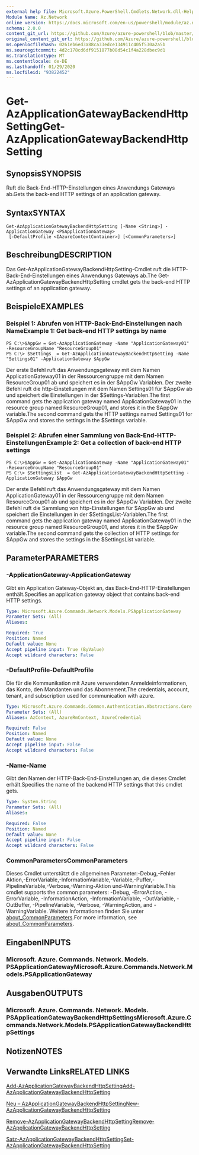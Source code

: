 ```yaml
---
external help file: Microsoft.Azure.PowerShell.Cmdlets.Network.dll-Help.xml
Module Name: Az.Network
online version: https://docs.microsoft.com/en-us/powershell/module/az.network/get-azapplicationgatewaybackendhttpsetting
schema: 2.0.0
content_git_url: https://github.com/Azure/azure-powershell/blob/master/src/Network/Network/help/Get-AzApplicationGatewayBackendHttpSetting.md
original_content_git_url: https://github.com/Azure/azure-powershell/blob/master/src/Network/Network/help/Get-AzApplicationGatewayBackendHttpSetting.md
ms.openlocfilehash: 0261eb6ed3a88ca33edce134911c405f530a2a5b
ms.sourcegitcommit: 4d2c178cd6df9151877b08d54c1f4a228dbec9d1
ms.translationtype: MT
ms.contentlocale: de-DE
ms.lasthandoff: 01/29/2020
ms.locfileid: "93822452"
---
```

# <span data-ttu-id="66b89-101">Get-AzApplicationGatewayBackendHttpSetting</span><span class="sxs-lookup"><span data-stu-id="66b89-101">Get-AzApplicationGatewayBackendHttpSetting</span></span>

## <span data-ttu-id="66b89-102">Synopsis</span><span class="sxs-lookup"><span data-stu-id="66b89-102">SYNOPSIS</span></span>
<span data-ttu-id="66b89-103">Ruft die Back-End-HTTP-Einstellungen eines Anwendungs Gateways ab.</span><span class="sxs-lookup"><span data-stu-id="66b89-103">Gets the back-end HTTP settings of an application gateway.</span></span>

## <span data-ttu-id="66b89-104">Syntax</span><span class="sxs-lookup"><span data-stu-id="66b89-104">SYNTAX</span></span>

```
Get-AzApplicationGatewayBackendHttpSetting [-Name <String>] -ApplicationGateway <PSApplicationGateway>
 [-DefaultProfile <IAzureContextContainer>] [<CommonParameters>]
```

## <span data-ttu-id="66b89-105">Beschreibung</span><span class="sxs-lookup"><span data-stu-id="66b89-105">DESCRIPTION</span></span>
<span data-ttu-id="66b89-106">Das Get-AzApplicationGatewayBackendHttpSetting-Cmdlet ruft die HTTP-Back-End-Einstellungen eines Anwendungs Gateways ab.</span><span class="sxs-lookup"><span data-stu-id="66b89-106">The Get-AzApplicationGatewayBackendHttpSetting cmdlet gets the back-end HTTP settings of an application gateway.</span></span>

## <span data-ttu-id="66b89-107">Beispiele</span><span class="sxs-lookup"><span data-stu-id="66b89-107">EXAMPLES</span></span>

### <span data-ttu-id="66b89-108">Beispiel 1: Abrufen von HTTP-Back-End-Einstellungen nach Name</span><span class="sxs-lookup"><span data-stu-id="66b89-108">Example 1: Get back-end HTTP settings by name</span></span>
```
PS C:\>$AppGw = Get-AzApplicationGateway -Name "ApplicationGateway01" -ResourceGroupName "ResourceGroup01"
PS C:\> $Settings  = Get-AzApplicationGatewayBackendHttpSetting -Name "Settings01" -ApplicationGateway $AppGw
```

<span data-ttu-id="66b89-109">Der erste Befehl ruft das Anwendungsgateway mit dem Namen ApplicationGateway01 in der Ressourcengruppe mit dem Namen ResourceGroup01 ab und speichert es in der $AppGw Variablen. Der zweite Befehl ruft die http-Einstellungen mit dem Namen Settings01 für $AppGw ab und speichert die Einstellungen in der $Settings-Variablen.</span><span class="sxs-lookup"><span data-stu-id="66b89-109">The first command gets the application gateway named ApplicationGateway01 in the resource group named ResourceGroup01, and stores it in the $AppGw variable.The second command gets the HTTP settings named Settings01 for $AppGw and stores the settings in the $Settings variable.</span></span>

### <span data-ttu-id="66b89-110">Beispiel 2: Abrufen einer Sammlung von Back-End-HTTP-Einstellungen</span><span class="sxs-lookup"><span data-stu-id="66b89-110">Example 2: Get a collection of back-end HTTP settings</span></span>
```
PS C:\>$AppGw = Get-AzApplicationGateway -Name "ApplicationGateway01" -ResourceGroupName "ResourceGroup01"
PS C:\> $SettingsList  = Get-AzApplicationGatewayBackendHttpSetting -ApplicationGateway $AppGw
```

<span data-ttu-id="66b89-111">Der erste Befehl ruft das Anwendungsgateway mit dem Namen ApplicationGateway01 in der Ressourcengruppe mit dem Namen ResourceGroup01 ab und speichert es in der $AppGw Variablen. Der zweite Befehl ruft die Sammlung von http-Einstellungen für $AppGw ab und speichert die Einstellungen in der $SettingsList-Variablen.</span><span class="sxs-lookup"><span data-stu-id="66b89-111">The first command gets the application gateway named ApplicationGateway01 in the resource group named ResourceGroup01, and stores it in the $AppGw variable.The second command gets the collection of HTTP settings for $AppGw and stores the settings in the $SettingsList variable.</span></span>

## <span data-ttu-id="66b89-112">Parameter</span><span class="sxs-lookup"><span data-stu-id="66b89-112">PARAMETERS</span></span>

### <span data-ttu-id="66b89-113">-ApplicationGateway</span><span class="sxs-lookup"><span data-stu-id="66b89-113">-ApplicationGateway</span></span>
<span data-ttu-id="66b89-114">Gibt ein Application Gateway-Objekt an, das Back-End-HTTP-Einstellungen enthält.</span><span class="sxs-lookup"><span data-stu-id="66b89-114">Specifies an application gateway object that contains back-end HTTP settings.</span></span>

```yaml
Type: Microsoft.Azure.Commands.Network.Models.PSApplicationGateway
Parameter Sets: (All)
Aliases:

Required: True
Position: Named
Default value: None
Accept pipeline input: True (ByValue)
Accept wildcard characters: False
```

### <span data-ttu-id="66b89-115">-DefaultProfile</span><span class="sxs-lookup"><span data-stu-id="66b89-115">-DefaultProfile</span></span>
<span data-ttu-id="66b89-116">Die für die Kommunikation mit Azure verwendeten Anmeldeinformationen, das Konto, den Mandanten und das Abonnement.</span><span class="sxs-lookup"><span data-stu-id="66b89-116">The credentials, account, tenant, and subscription used for communication with azure.</span></span>

```yaml
Type: Microsoft.Azure.Commands.Common.Authentication.Abstractions.Core.IAzureContextContainer
Parameter Sets: (All)
Aliases: AzContext, AzureRmContext, AzureCredential

Required: False
Position: Named
Default value: None
Accept pipeline input: False
Accept wildcard characters: False
```

### <span data-ttu-id="66b89-117">-Name</span><span class="sxs-lookup"><span data-stu-id="66b89-117">-Name</span></span>
<span data-ttu-id="66b89-118">Gibt den Namen der HTTP-Back-End-Einstellungen an, die dieses Cmdlet erhält.</span><span class="sxs-lookup"><span data-stu-id="66b89-118">Specifies the name of the backend HTTP settings that this cmdlet gets.</span></span>

```yaml
Type: System.String
Parameter Sets: (All)
Aliases:

Required: False
Position: Named
Default value: None
Accept pipeline input: False
Accept wildcard characters: False
```

### <span data-ttu-id="66b89-119">CommonParameters</span><span class="sxs-lookup"><span data-stu-id="66b89-119">CommonParameters</span></span>
<span data-ttu-id="66b89-120">Dieses Cmdlet unterstützt die allgemeinen Parameter:-Debug,-Fehler Aktion,-ErrorVariable,-InformationVariable,-Variable,-Puffer,-PipelineVariable,-Verbose,-Warning-Aktion und-WarningVariable.</span><span class="sxs-lookup"><span data-stu-id="66b89-120">This cmdlet supports the common parameters: -Debug, -ErrorAction, -ErrorVariable, -InformationAction, -InformationVariable, -OutVariable, -OutBuffer, -PipelineVariable, -Verbose, -WarningAction, and -WarningVariable.</span></span> <span data-ttu-id="66b89-121">Weitere Informationen finden Sie unter [about_CommonParameters](https://go.microsoft.com/fwlink/?LinkID=113216).</span><span class="sxs-lookup"><span data-stu-id="66b89-121">For more information, see [about_CommonParameters](https://go.microsoft.com/fwlink/?LinkID=113216).</span></span>

## <span data-ttu-id="66b89-122">Eingaben</span><span class="sxs-lookup"><span data-stu-id="66b89-122">INPUTS</span></span>

### <span data-ttu-id="66b89-123">Microsoft. Azure. Commands. Network. Models. PSApplicationGateway</span><span class="sxs-lookup"><span data-stu-id="66b89-123">Microsoft.Azure.Commands.Network.Models.PSApplicationGateway</span></span>

## <span data-ttu-id="66b89-124">Ausgaben</span><span class="sxs-lookup"><span data-stu-id="66b89-124">OUTPUTS</span></span>

### <span data-ttu-id="66b89-125">Microsoft. Azure. Commands. Network. Models. PSApplicationGatewayBackendHttpSettings</span><span class="sxs-lookup"><span data-stu-id="66b89-125">Microsoft.Azure.Commands.Network.Models.PSApplicationGatewayBackendHttpSettings</span></span>

## <span data-ttu-id="66b89-126">Notizen</span><span class="sxs-lookup"><span data-stu-id="66b89-126">NOTES</span></span>

## <span data-ttu-id="66b89-127">Verwandte Links</span><span class="sxs-lookup"><span data-stu-id="66b89-127">RELATED LINKS</span></span>

[<span data-ttu-id="66b89-128">Add-AzApplicationGatewayBackendHttpSetting</span><span class="sxs-lookup"><span data-stu-id="66b89-128">Add-AzApplicationGatewayBackendHttpSetting</span></span>](./Add-AzApplicationGatewayBackendHttpSetting.md)

[<span data-ttu-id="66b89-129">Neu – AzApplicationGatewayBackendHttpSetting</span><span class="sxs-lookup"><span data-stu-id="66b89-129">New-AzApplicationGatewayBackendHttpSetting</span></span>](./New-AzApplicationGatewayBackendHttpSetting.md)

[<span data-ttu-id="66b89-130">Remove-AzApplicationGatewayBackendHttpSetting</span><span class="sxs-lookup"><span data-stu-id="66b89-130">Remove-AzApplicationGatewayBackendHttpSetting</span></span>](./Remove-AzApplicationGatewayBackendHttpSetting.md)

[<span data-ttu-id="66b89-131">Satz-AzApplicationGatewayBackendHttpSetting</span><span class="sxs-lookup"><span data-stu-id="66b89-131">Set-AzApplicationGatewayBackendHttpSetting</span></span>](./Set-AzApplicationGatewayBackendHttpSetting.md)

